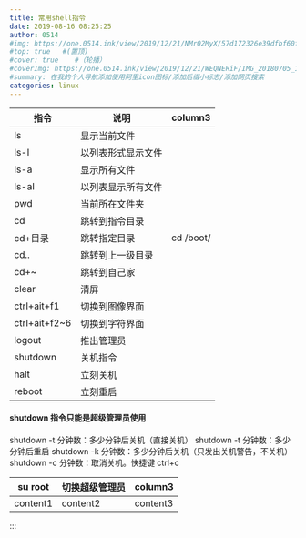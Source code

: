 ```yaml
---
title: 常用shell指令
date: 2019-08-16 08:25:25
author: 0514
#img: https://one.0514.ink/view/2019/12/21/NMr02MyX/57d172326e39dfbf60fcdb795a08e758.jpg
#top: true   #(置顶)
#cover: true    #（轮播）
#coverImg: https://one.0514.ink/view/2019/12/21/WEQNERiF/IMG_20180705_173106.jpg
#summary: 在我的个人导航添加使用阿里icon图标/添加后缀小标志/添加网页搜索
categories: linux
---
```


| 指令          | 说明               | column3   |
| ------------- | ------------------ | --------- |
| ls            | 显示当前文件       |           |
| ls-l          | 以列表形式显示文件 |
| ls-a          | 显示所有文件       |
| ls-al         | 以列表显示所有文件 |
| pwd           | 当前所在文件夹     |
| cd            | 跳转到指令目录     |
| cd+目录       | 跳转指定目录       | cd /boot/ |
| cd..          | 跳转到上一级目录   |
| cd+~          | 跳转到自己家       |
| clear         | 清屏               |
| ctrl+ait+f1   | 切换到图像界面     |
| ctrl+ait+f2~6 | 切换到字符界面     |
| logout        | 推出管理员         |
| shutdown      | 关机指令           |
| halt          | 立刻关机           |
| reboot        | 立刻重启           |

<!--more-->

#### shutdown 指令只能是超级管理员使用

shutdown -t 分钟数：多少分钟后关机（直接关机）
shutdown -t 分钟数：多少分钟后重启
shutdown -k 分钟数：多少分钟后关机（只发出关机警告，不关机）
shutdown -c 分钟数：取消关机。快捷键 ctrl+c

| su root  | 切换超级管理员 | column3  |
| -------- | -------------- | -------- |
| content1 | content2       | content3 |

:::
